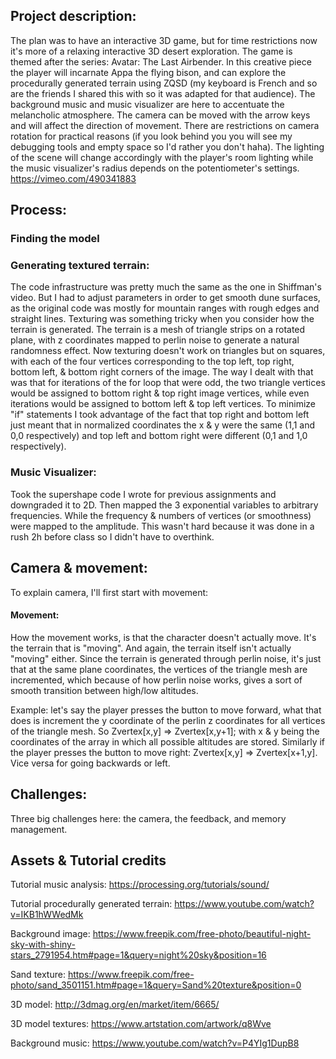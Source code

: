 ## Project description:
The plan was to have an interactive 3D game, but for time restrictions now it's more of a relaxing interactive 3D desert exploration. The game is themed after the series: Avatar: The Last Airbender. In this creative piece the player will incarnate Appa the flying bison, and can explore the procedurally generated terrain using ZQSD (my keyboard is French and so are the friends I shared this with so it was adapted for that audience). The background music and music visualizer are here to accentuate the melancholic atmosphere. The camera can be moved with the arrow keys and will affect the direction of movement. There are restrictions on camera rotation for practical reasons (if you look behind you you will see my debugging tools and empty space so I'd rather you don't haha). The lighting of the scene will change accordingly with the player's room lighting while the music visualizer's radius depends on the potentiometer's settings.
https://vimeo.com/490341883

## Process:

### Finding the model

### Generating textured terrain:
The code infrastructure was pretty much the same as the one in Shiffman's video. But I had to adjust parameters in order to get smooth dune surfaces, as the original code was mostly for mountain ranges with rough edges and straight lines. Texturing was something tricky when you consider how the terrain is generated. The terrain is a mesh of triangle strips on a rotated plane, with z coordinates mapped to perlin noise to generate a natural randomness effect. Now texturing doesn't work on triangles but on squares, with each of the four vertices corresponding to the top left, top right, bottom left, & bottom right corners of the image. The way I dealt with that was that for iterations of the for loop that were odd, the two triangle vertices would be assigned to bottom right & top right image vertices, while even iterations would be assigned to bottom left & top left vertices. To minimize "if" statements I took advantage of the fact that top right and bottom left just meant that in normalized coordinates the x & y were the same (1,1 and 0,0 respectively) and top left and bottom right were different (0,1 and 1,0 respectively).

### Music Visualizer:
Took the supershape code I wrote for previous assignments and downgraded it to 2D. Then mapped the 3 exponential variables to arbitrary frequencies. While the frequency & numbers of vertices (or smoothness) were mapped to the amplitude. This wasn't hard because it was done in a rush 2h before class so I didn't have to overthink.

## Camera & movement:
To explain camera, I'll first start with movement:
#### Movement:
How the movement works, is that the character doesn't actually move. It's the terrain that is "moving". And again, the terrain itself isn't actually "moving" either. Since the terrain is generated through perlin noise, it's just that at the same plane coordinates, the vertices of the triangle mesh are incremented, which because of how perlin noise works,  gives a sort of smooth transition between high/low altitudes.

Example: let's say the player presses the button to move forward, what that does is increment the y coordinate of the perlin z coordinates for all vertices of the triangle mesh. So Zvertex[x,y] => Zvertex[x,y+1]; with x & y being the coordinates of the array in which all possible altitudes are stored. Similarly if the player presses the button to move right:
Zvertex[x,y] => Zvertex[x+1,y]. Vice versa for going backwards or left.


## Challenges:
Three big challenges here: the camera, the feedback, and memory management.

## Assets & Tutorial credits

Tutorial music analysis:
https://processing.org/tutorials/sound/

Tutorial procedurally generated terrain:
https://www.youtube.com/watch?v=IKB1hWWedMk

Background image:
https://www.freepik.com/free-photo/beautiful-night-sky-with-shiny-stars_2791954.htm#page=1&query=night%20sky&position=16

Sand texture:
https://www.freepik.com/free-photo/sand_3501151.htm#page=1&query=Sand%20texture&position=0

3D model:
http://3dmag.org/en/market/item/6665/

3D model textures:
https://www.artstation.com/artwork/q8Wve

Background music:
https://www.youtube.com/watch?v=P4YIg1DupB8
